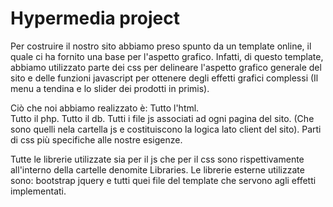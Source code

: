# Hypermedia project
Per costruire il nostro sito abbiamo preso spunto da un template online, il quale ci ha fornito una base per l'aspetto grafico. Infatti, di questo template, abbiamo utilizzato parte dei css per delineare l'aspetto grafico generale del sito e delle funzioni javascript per ottenere degli effetti grafici complessi (Il menu a tendina e lo slider dei prodotti in primis).

Ciò che noi abbiamo realizzato è:
Tutto l'html.<br/>
Tutto il php.
Tutto il db.
Tutti i file js associati ad ogni pagina del sito. (Che sono quelli nela cartella js e costituiscono la logica lato client del sito).
Parti di css più specifiche alle nostre esigenze.

Tutte le librerie utilizzate sia per il js che per il css sono rispettivamente all'interno della cartelle denomite Libraries.
Le librerie esterne utilizzate sono: bootstrap jquery e tutti quei file del template che servono agli effetti implementati.
